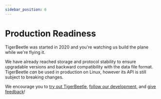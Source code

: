 ```yaml
---
sidebar_position: 6
---
```


# Production Readiness

TigerBeetle was started in 2020 and you're watching us build the plane while we're flying it.

We have already reached storage and protocol stability to ensure upgradable versions and backward
compatibility with the data file format. TigerBeetle _can_ be used in production on Linux, however
its API is still subject to breaking changes.

We encourage you to [try out TigerBeetle](https://github.com/tigerbeetle/tigerbeetle#quickstart),
[follow our development](https://github.com/tigerbeetle/tigerbeetle#short-term-roadmap), and [give
feedback](https://slack.tigerbeetle.com/invite)!
